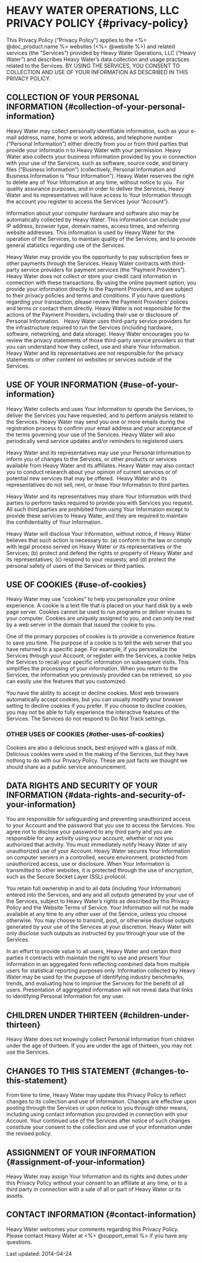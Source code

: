 # HEAVY WATER OPERATIONS, LLC PRIVACY POLICY {#privacy-policy}

This Privacy Policy (“Privacy Policy”) applies to the <%= @doc_product.name %> websites (<%= @website %>)
and related services (the “Services”) provided by Heavy Water Operations, LLC (“Heavy Water”) and describes Heavy
Water’s data collection and usage practices related to the Services.  BY USING THE SERVICES, YOU CONSENT TO COLLECTION
AND USE OF YOUR INFORMATION AS DESCRIBED IN THIS PRIVACY POLICY.

## COLLECTION OF YOUR PERSONAL INFORMATION {#collection-of-your-personal-information}

Heavy Water may collect personally identifiable information, such as your e-mail address, name, home or work address,
and telephone number (“Personal Information”) either directly from you or from third parties that provide your informatio
n to Heavy Water with your permission.  Heavy Water also collects your business information provided by you in connection
with your use of the Services, such as software, source code, and binary files (“Business Information”) (collectively,
Personal Information and Business Information is “Your Information”).  Heavy Water reserves the right to delete any of Your
Information at any time, without notice to you.  For quality assurance purposes, and in order to deliver the Services, Heavy
Water and its representatives will have access to Your Information through the account you register to access the Services
(your “Account”).

Information about your computer hardware and software also may be automatically collected by Heavy Water. This information
can include your IP address, browser type, domain names, access times, and referring website addresses. This information
is used by Heavy Water for the operation of the Services, to maintain quality of the Services, and to provide general
statistics regarding use of the Services.

Heavy Water may provide you the opportunity to pay subscription fees or other payments through the Services.  Heavy Water
contracts with third-party service providers for payment services (the “Payment Providers”).  Heavy Water does not collect
or store your credit card information in connection with these transactions.  By using the online payment option, you provide
your information directly to the Payment Providers, and are subject to their privacy policies and terms and conditions.
If you have questions regarding your transaction, please review the Payment Providers’ polices and terms or contact them directly.
Heavy Water is not responsible for the actions of the Payment Providers, including their use or disclosure of Personal Information.  
Heavy Water uses third-party service providers for the infrastructure required to run the Services (including hardware, software,
networking, and data storage).  Heavy Water encourages you to review the privacy statements of those third-party service providers
so that you can understand how they collect, use and share Your Information. Heavy Water and its representatives are not
responsible for the privacy statements or other content on websites or services outside of the Services.

## USE OF YOUR INFORMATION {#use-of-your-information}

Heavy Water collects and uses Your Information to operate the Services, to deliver the Services you have requested, and to perform
analysis related to the Services. Heavy Water may send you one or more emails during the registration process to confirm your email
address and your acceptance of the terms governing your use of the Services.  Heavy Water will also periodically send service updates
and/or reminders to registered users.

Heavy Water and its representatives may use your Personal Information to inform you of changes to the Services, or other products or
services available from Heavy Water and its affiliates. Heavy Water may also contact you to conduct research about your opinion of
current services or of potential new services that may be offered.  Heavy Water and its representatives do not sell, rent, or lease
Your Information to third parties.

Heavy Water and its representatives may share Your Information with third parties to perform tasks required to provide you with
Services you request. All such third parties are prohibited from using Your Information except to provide these services to Heavy Water,
and they are required to maintain the confidentiality of Your Information.

Heavy Water will disclose Your Information, without notice, if Heavy Water believes that such action is necessary to: (a) conform
to the law or comply with legal process served on Heavy Water or its representatives or the Services; (b) protect and defend the
rights or property of Heavy Water and its representatives; (c) respond to your requests; and (d) protect the personal safety of
users of the Services or third parties.

## USE OF COOKIES {#use-of-cookies}

Heavy Water may use "cookies" to help you personalize your online experience. A cookie is a text file that is placed on your hard
disk by a web page server. Cookies cannot be used to run programs or deliver viruses to your computer. Cookies are uniquely assigned
to you, and can only be read by a web server in the domain that issued the cookie to you.

One of the primary purposes of cookies is to provide a convenience feature to save you time. The purpose of a cookie is to tell the
web server that you have returned to a specific page. For example, if you personalize the Services through your Account, or register
with the Services, a cookie helps the Services to recall your specific information on subsequent visits. This simplifies the processing
of your information. When you return to the Services, the information you previously provided can be retrieved, so you can easily use
the features that you customized.

You have the ability to accept or decline cookies. Most web browsers automatically accept cookies, but you can usually modify your
browser setting to decline cookies if you prefer. If you choose to decline cookies, you may not be able to fully experience the
interactive features of the Services.  The Services do not respond to Do Not Track settings.

### OTHER USES OF COOKIES {#other-uses-of-cookies}

Cookies are also a delicious snack, best enjoyed with a glass of milk. Delicious cookies were used in the making of the Services,
but they have nothing to do with our Privacy Policy. These are just facts we thought we should share as a public service announcement.

## DATA RIGHTS AND SECURITY OF YOUR INFORMATION {#data-rights-and-security-of-your-information}

You are responsible for safeguarding and preventing unauthorized access to your Account and the password that you use to access
the Services. You agree not to disclose your password to any third party and you are responsible for any activity using your
account, whether or not you authorized that activity. You must immediately notify Heavy Water of any unauthorized use of your
Account. Heavy Water secures Your Information on computer servers in a controlled, secure environment, protected from
unauthorized access, use or disclosure.  When Your Information is transmitted to other websites, it is protected through
the use of encryption, such as the Secure Socket Layer (SSL) protocol.

You retain full ownership in and to all data (including Your Information) entered into the Services, and any and all outputs
generated by your use of the Services, subject to Heavy Water’s rights as described by this Privacy Policy and the Website
Terms of Service.  Your Information will not be made available at any time to any other user of the Service, unless you choose
otherwise. You may choose to transmit, post, or otherwise disclose outputs generated by your use of the Services at your discretion.
Heavy Water will only disclose such outputs as instructed by you through your use of the Services.

In an effort to provide value to all users, Heavy Water and certain third parties it contracts with maintain the right to use and present
Your Information in an aggregated form reflecting combined data from multiple users for statistical reporting purposes only.  Information
collected by Heavy Water may be used for the purpose of identifying industry benchmarks, trends, and evaluating how to improve the Services
for the benefit of all users. Presentation of aggregated information will not reveal data that links to identifying Personal Information
for any user.

## CHILDREN UNDER THIRTEEN {#children-under-thirteen}

Heavy Water does not knowingly collect Personal Information from children under the age of thirteen. If you are under the age of thirteen,
you may not use the Services.

## CHANGES TO THIS STATEMENT {#changes-to-this-statement}

From time to time, Heavy Water may update this Privacy Policy to reflect changes to its collection and use of information. Changes are
effective upon posting through the Services or upon notice to you through other means, including using contact information you provided
in connection with your Account.  Your continued use of the Services after notice of such changes constitute your consent to the
collection and use of your information under the revised policy.

## ASSIGNMENT OF YOUR INFORMATION {#assignment-of-your-information}

Heavy Water may assign Your Information and its rights and duties under this Privacy Policy without your consent to an affiliate at any
time, or to a third party in connection with a sale of all or part of Heavy Water or its assets.

## CONTACT INFORMATION {#contact-information}

Heavy Water welcomes your comments regarding this Privacy Policy.  Please contact Heavy Water at <%= @support_email %> if you have any questions.

Last updated: 2014-04-24
